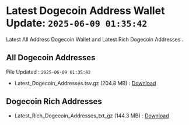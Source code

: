 # Latest Dogecoin Address Wallet Update: `2025-06-09 01:35:42`

Latest All Address Dogecoin Wallet and Latest Rich Dogecoin Addresses .

## All Dogecoin Addresses

File Updated : `2025-06-09 01:35:42`

- Latest_Dogecoin_Addresses.tsv.gz (204.8 MB) : [Download](https://github.com/Pymmdrza/Rich-Address-Wallet/releases/tag/Dogecoin)

## Dogecoin Rich Addresses

- Latest_Rich_Dogecoin_Addresses_txt_gz (144.3 MB) : [Download](https://github.com/Pymmdrza/Rich-Address-Wallet/releases/tag/Dogecoin)
